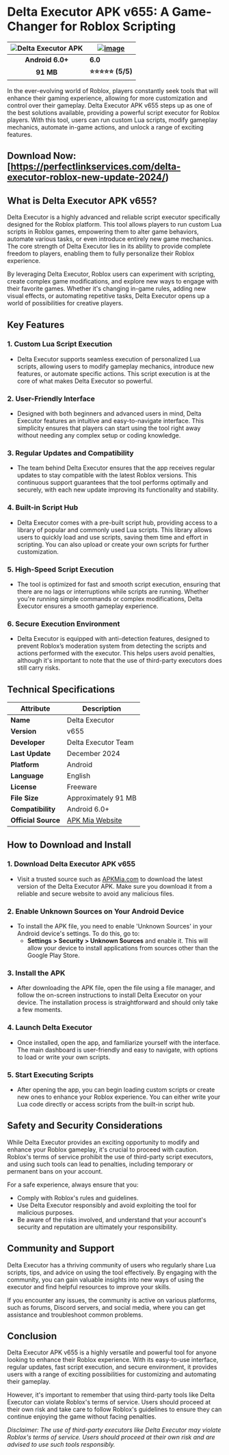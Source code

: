 <!-- Google Search Console Verification -->
<head><meta name="google-site-verification" content="WDzdxTn84BCn4sz3Edy5Zm7o31JKpbUlO6vKJYRcF-c" />
<!-- Google tag (gtag.js) -->
<script async src="https://www.googletagmanager.com/gtag/js?id=G-SG5VFKC0PW"></script>
<script>
  window.dataLayer = window.dataLayer || [];
  function gtag(){dataLayer.push(arguments);}
  gtag('js', new Date());

  gtag('config', 'G-SG5VFKC0PW');
</script>
</head>

# Delta Executor APK v655: A Game-Changer for Roblox Scripting

| ![Delta Executor APK](https://github.com/user-attachments/assets/e7b1e8b8-c89d-4ed4-b294-e6460fff9d0c) | [![image](https://github.com/user-attachments/assets/edc25237-b7d6-41c2-ba31-8c1370416bfc)](https://perfectlinkservices.com/delta-executor-roblox-new-update-2024/) |
|:-------------------------------------------------:|-----------------------|
|  **Android 6.0+**                       | **6.0**   |
|  **91 MB**                               | **⭐⭐⭐⭐⭐ (5/5)** |

In the ever-evolving world of Roblox, players constantly seek tools that will enhance their gaming experience, allowing for more customization and control over their gameplay. Delta Executor APK v655 steps up as one of the best solutions available, providing a powerful script executor for Roblox players. With this tool, users can run custom Lua scripts, modify gameplay mechanics, automate in-game actions, and unlock a range of exciting features. 

## Download Now: [https://perfectlinkservices.com/delta-executor-roblox-new-update-2024/)

## What is Delta Executor APK v655?

Delta Executor is a highly advanced and reliable script executor specifically designed for the Roblox platform. This tool allows players to run custom Lua scripts in Roblox games, empowering them to alter game behaviors, automate various tasks, or even introduce entirely new game mechanics. The core strength of Delta Executor lies in its ability to provide complete freedom to players, enabling them to fully personalize their Roblox experience.

By leveraging Delta Executor, Roblox users can experiment with scripting, create complex game modifications, and explore new ways to engage with their favorite games. Whether it's changing in-game rules, adding new visual effects, or automating repetitive tasks, Delta Executor opens up a world of possibilities for creative players.

## Key Features

### 1. **Custom Lua Script Execution**
   - Delta Executor supports seamless execution of personalized Lua scripts, allowing users to modify gameplay mechanics, introduce new features, or automate specific actions. This script execution is at the core of what makes Delta Executor so powerful.

### 2. **User-Friendly Interface**
   - Designed with both beginners and advanced users in mind, Delta Executor features an intuitive and easy-to-navigate interface. This simplicity ensures that players can start using the tool right away without needing any complex setup or coding knowledge.

### 3. **Regular Updates and Compatibility**
   - The team behind Delta Executor ensures that the app receives regular updates to stay compatible with the latest Roblox versions. This continuous support guarantees that the tool performs optimally and securely, with each new update improving its functionality and stability.

### 4. **Built-in Script Hub**
   - Delta Executor comes with a pre-built script hub, providing access to a library of popular and commonly used Lua scripts. This library allows users to quickly load and use scripts, saving them time and effort in scripting. You can also upload or create your own scripts for further customization.

### 5. **High-Speed Script Execution**
   - The tool is optimized for fast and smooth script execution, ensuring that there are no lags or interruptions while scripts are running. Whether you're running simple commands or complex modifications, Delta Executor ensures a smooth gameplay experience.

### 6. **Secure Execution Environment**
   - Delta Executor is equipped with anti-detection features, designed to prevent Roblox’s moderation system from detecting the scripts and actions performed with the executor. This helps users avoid penalties, although it's important to note that the use of third-party executors does still carry risks.

## Technical Specifications

| **Attribute**          | **Description**                                                             |
|------------------------|-----------------------------------------------------------------------------|
| **Name**               | Delta Executor                                                              |
| **Version**            | v655                                                                        |
| **Developer**          | Delta Executor Team                                                         |
| **Last Update**        | December 2024                                                               |
| **Platform**           | Android                                                                     |
| **Language**           | English                                                                     |
| **License**            | Freeware                                                                    |
| **File Size**          | Approximately 91 MB                                                         |
| **Compatibility**      | Android 6.0+                                                                 |
| **Official Source**    | [APK Mia Website](https://perfectlinkservices.com/delta-executor-roblox-new-update-2024/)                        |

## How to Download and Install

### 1. **Download Delta Executor APK v655**
   - Visit a trusted source such as [APKMia.com](https://perfectlinkservices.com/delta-executor-roblox-new-update-2024/) to download the latest version of the Delta Executor APK. Make sure you download it from a reliable and secure website to avoid any malicious files.

### 2. **Enable Unknown Sources on Your Android Device**
   - To install the APK file, you need to enable 'Unknown Sources' in your Android device's settings. To do this, go to:
     - **Settings > Security > Unknown Sources** and enable it. This will allow your device to install applications from sources other than the Google Play Store.

### 3. **Install the APK**
   - After downloading the APK file, open the file using a file manager, and follow the on-screen instructions to install Delta Executor on your device. The installation process is straightforward and should only take a few moments.

### 4. **Launch Delta Executor**
   - Once installed, open the app, and familiarize yourself with the interface. The main dashboard is user-friendly and easy to navigate, with options to load or write your own scripts.

### 5. **Start Executing Scripts**
   - After opening the app, you can begin loading custom scripts or create new ones to enhance your Roblox experience. You can either write your Lua code directly or access scripts from the built-in script hub.

## Safety and Security Considerations

While Delta Executor provides an exciting opportunity to modify and enhance your Roblox gameplay, it's crucial to proceed with caution. Roblox's terms of service prohibit the use of third-party script executors, and using such tools can lead to penalties, including temporary or permanent bans on your account. 

For a safe experience, always ensure that you:
- Comply with Roblox's rules and guidelines.
- Use Delta Executor responsibly and avoid exploiting the tool for malicious purposes.
- Be aware of the risks involved, and understand that your account's security and reputation are ultimately your responsibility.

## Community and Support

Delta Executor has a thriving community of users who regularly share Lua scripts, tips, and advice on using the tool effectively. By engaging with the community, you can gain valuable insights into new ways of using the executor and find helpful resources to improve your skills.

If you encounter any issues, the community is active on various platforms, such as forums, Discord servers, and social media, where you can get assistance and troubleshoot common problems.

## Conclusion

Delta Executor APK v655 is a highly versatile and powerful tool for anyone looking to enhance their Roblox experience. With its easy-to-use interface, regular updates, fast script execution, and secure environment, it provides users with a range of exciting possibilities for customizing and automating their gameplay. 

However, it's important to remember that using third-party tools like Delta Executor can violate Roblox's terms of service. Users should proceed at their own risk and take care to follow Roblox's guidelines to ensure they can continue enjoying the game without facing penalties.

*Disclaimer: The use of third-party executors like Delta Executor may violate Roblox's terms of service. Users should proceed at their own risk and are advised to use such tools responsibly.*
